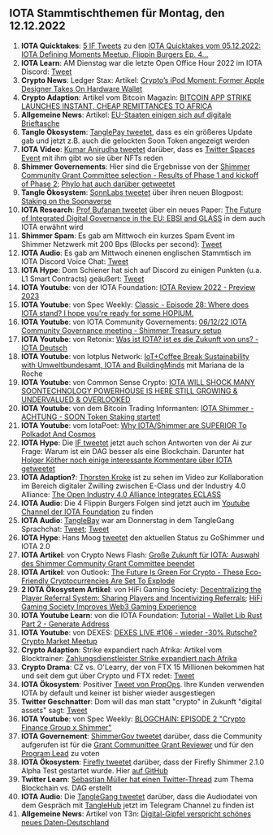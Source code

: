 ## IOTA Stammtischthemen für Montag, den 12.12.2022

1. **IOTA Quicktakes**: [5 IF Tweets](https://twitter.com/iota/status/1599705280631214081?s=20&t=m1JaCgvLmffFR6cb4WZ7zA) zu den [IOTA Quicktakes vom 05.12.2022: IOTA Defining Moments Meetup, Flippin Burgers Ep. 4...](https://www.youtube.com/watch?v=bvP5gDyEbes)
2. **IOTA Learn**: AM Dienstag war die letzte Open Office Hour 2022 im IOTA Discord: [Tweet](https://twitter.com/shimmernet/status/1599810841842536454?s=20&t=m1JaCgvLmffFR6cb4WZ7zA)
3. **Crypto News**: Ledger Stax: Artikel: [Crypto’s iPod Moment: Former Apple Designer Takes On Hardware Wallet](https://www.forbes.com/sites/ninabambysheva/2022/12/06/cryptos-ipod-moment-former-apple-designer-takes-on-hardware-wallet/?sh=49abc2a38f4e)
4. **Crypto Adaption**: Artikel vom Bitcoin Magazin: [BITCOIN APP STRIKE LAUNCHES INSTANT, CHEAP REMITTANCES TO AFRICA](https://bitcoinmagazine.com/business/strike-launches-instant-african-remittances)
5. **Allgemeine News**: Artikel: [EU-Staaten einigen sich auf digitale Brieftasche](https://www.golem.de/news/elektronische-identitaet-eu-staaten-einigen-sich-auf-digitale-brieftasche-2212-170298.html)
6. **Tangle Ökosystem**: [TanglePay tweetet](https://twitter.com/tanglepaycom/status/1600681434569936898?s=20&t=RhiRD0_gnFsAeBl2UF8YJA), dass es ein größeres Update gab und jetzt z.B. auch die gelockten Soon Token angezeigt werden
7. **IOTA Video**: [Kumar Anirudha tweetet](https://twitter.com/kranirudha/status/1600752915790323713?s=20&t=RhiRD0_gnFsAeBl2UF8YJA) darüber, dass es [Twitter Spaces Event](https://twitter.com/nftonfandora/status/1599685739763372039?s=20&t=RhiRD0_gnFsAeBl2UF8YJA) mit ihm gibt wo sie über NFTs reden
8. **Shimmer Governements**: Hier sind die Ergebnisse von der [Shimmer Community Grant Committee selection - Results of Phase 1 and kickoff of Phase 2](https://govern.iota.org/t/shimmer-community-grant-committee-selection-results-of-phase-1-and-kickoff-of-phase-2/1543); [Phylo hat auch darüber getweetet](https://twitter.com/PhyloIota/status/1600745300817477632?s=20&t=RhiRD0_gnFsAeBl2UF8YJA)
9. **Tangle Ökosystem**: [SonnLabs tweetet](https://twitter.com/soon_labs/status/1600728959846469632?s=20&t=RhiRD0_gnFsAeBl2UF8YJA) über ihren neuen Blogpost: [Staking on the Soonaverse](https://soonlabs.medium.com/staking-on-the-soonaverse-1404f24a978f)
10. **IOTA Research**: [Prof Bufanan tweetet](https://twitter.com/billatnapier/status/1600499501571182592?s=20&t=RhiRD0_gnFsAeBl2UF8YJA) über ein neues Paper: [The Future of Integrated Digital Governance in the EU: EBSI and GLASS](https://arxiv.org/abs/2212.03218) in dem auch IOTA erwähnt wird
11. **Shimmer Spam**: Es gab am Mittwoch ein kurzes Spam Event im Shimmer Netzwerk mit 200 Bps (Blocks per second): [Tweet](https://twitter.com/Vrom14286662/status/1600559757244653571?s=20&t=RhiRD0_gnFsAeBl2UF8YJA)
12. **IOTA Audio**: Es gab am Mittwoch einenen englischen Stammtisch im IOTA Discord Voice Chat: [Tweet](https://twitter.com/Deep_Sea_Iotan/status/1599793675261054976?s=20&t=RhiRD0_gnFsAeBl2UF8YJA)
13. **IOTA Hype**: Dom Schiener hat sich auf Discord zu einigen Punkten (u.a. L1 Smart Contracts) geäußert: [Tweet](https://twitter.com/Vrom14286662/status/1600486908445990913?s=20&t=RhiRD0_gnFsAeBl2UF8YJA)
14. **IOTA Youtube**: von der IOTA Foundation: [IOTA Review 2022 - Preview 2023](https://www.youtube.com/watch?v=n2vBD-oFgYg)
15. **IOTA Youtube**: von Spec Weekly: [Classic - Episode 28: Where does IOTA stand? I hope you're ready for some HOPIUM.](https://www.youtube.com/watch?v=8pdDnjXkL8o&t=37s)
16. **IOTA Youtube**: von IOTA Community Governements: [06/12/22 IOTA Community Governance meeting - Shimmer Treasury setup](https://www.youtube.com/watch?v=IsfmUhYS1Kk&t=6s)
17. **IOTA Youtube**: von Retonix: [Was ist IOTA? ist es die Zukunft von uns? - IOTA Deutsch](https://www.youtube.com/watch?v=sXbqCwCsiSk)
18. **IOTA Youtube**: von Iotplus Network: [IoT+Coffee Break Sustainability with Umweltbundesamt, IOTA and BuildingMinds](https://www.youtube.com/watch?v=-mXuj8BPIFw&t=2778s) mit Mariana de la Roche
19. **IOTA Youtube**: von Common Sense Crypto: [IOTA WILL SHOCK MANY SOONTECHNOLOGY POWERHOUSE IS HERE STILL GROWING & UNDERVALUED & OVERLOOKED](https://www.youtube.com/watch?v=VpNw5Aftwzw)
20. **IOTA Youtube**: von dem Bitcoin Trading Informanten: [IOTA Shimmer - ACHTUNG - SOON Token Staking startet!](https://www.youtube.com/watch?v=7FNwF5FdGQA&t=85s)
22. **IOTA Youtube**: vom IotaPoet: [Why IOTA/Shimmer are SUPERIOR To Polkadot And Cosmos](https://www.youtube.com/watch?v=hVU0IjLYwXs&t=327s)
21. **IOTA Hype**: Die [IF tweetet](https://twitter.com/iota/status/1600762118734757889?s=20&t=c_j-ydBKs_LmRopkQ7ahLw) jetzt auch schon Antworten von der Ai zur Frage: Warum ist ein DAG besser als eine Blockchain. Darunter hat [Holger Köther noch einige interessante Kommentare über IOTA getweetet](https://twitter.com/HolgerKoether/status/1600802706901585924?s=20&t=KdNRb4wuXyRRf3_ZHUz82w)
22. **IOTA Adaption?**: [Thorsten Kroke](https://twitter.com/KrokeThorsten) ist zu sehen im Video zur Kollaboration im Bereich digitaler Zwilling zwischen E-Class und der Industry 4.0 Alliance: [The Open Industry 4.0 Alliance Integrates ECLASS](https://www.mvpromedia.com/the-open-industry-4-0-alliance-integrates-eclass/)
23. **IOTA Audio**: Die 4 Flippin Burgers Folgen sind jetzt auch im [Youtube Channel der IOTA Foundation](https://www.youtube.com/@iotafoundation/videos) zu finden
24. **IOTA Audio**: [TangleBay](https://twitter.com/tanglebay) war am Donnerstag in dem TangleGang Sprachchat: [Tweet](https://twitter.com/GangTangleTalk/status/1600884140269879297?s=20&t=IMy7ruxsLhYzm0KhwCC_oA); [Tweet](https://twitter.com/GangTangleTalk/status/1601133048288141312?s=20&t=oxdxb_Iqe7zrIU2OJQ7TDg)
25. **IOTA Hype**: Hans Moog [tweetet](https://twitter.com/hus_qy/status/1601011662760579072?s=20&t=yNNUMFLDQwUsghlzCQduZg) den aktuellen Status zu GoShimmer und IOTA 2.0
26. **IOTA Artikel**: von Crypto News Flash: [Große Zukunft für IOTA: Auswahl des Shimmer Community Grant Committee beendet](https://www.crypto-news-flash.com/de/grosse-zukunft-fuer-iota-wahl-des-shimmer-community-grant-committee-beendet/)
27. **IOTA Artikel**: von Outlook: [The Future Is Green For Crypto - These Eco-Friendly Cryptocurrencies Are Set To Explode](https://www.outlookindia.com/outlook-spotlight/the-future-is-green-for-crypto-these-eco-friendly-cryptocurrencies-are-set-to-explode-news-243381)
28. **2 IOTA Ökosystem Artikel**: von HiFi Gaming Society: [Decentralizing the Player Referral System: Sharing Players and Incentivizing Referrals](https://hifigamingsociety.medium.com/decentralizing-the-player-referral-system-sharing-players-and-incentivizing-referrals-42f4dbfe50b5); [HiFi Gaming Society Improves Web3 Gaming Experience](https://hifigamingsociety.medium.com/hifi-gaming-society-improves-web3-gaming-experience-99882c1f376e)
29. **IOTA Youtube Learn**: von die IOTA Foundation: [Tutorial - Wallet Lib Rust Part 2 - Generate Address](https://www.youtube.com/watch?v=sxBn3yxku0k)
30. **IOTA Youtube**: von DEXES: [DEXES LIVE #106 - wieder -30% Rutsche? Crypto Market Meetup](https://www.youtube.com/watch?v=qmBCQ0VwEf4)
31. **Crypto Adaption**: Strike expandiert nach Afrika: Artikel vom Blocktrainer: [Zahlungsdienstleister Strike expandiert nach Afrika](https://www.blocktrainer.de/strike-expandiert-nach-afrika/)
32. **Crypto Drama**: CZ vs. O'Learry, der von FTX 15 Millionen bekommen hat und seit dem gut über Crypto und FTX redet: [Tweet](https://twitter.com/cz_binance/status/1601140809491185664?s=20&t=yNNUMFLDQwUsghlzCQduZg)
33. **IOTA Ökosystem**: Positiver [Tweet von PropOps](https://twitter.com/propops_cloud/status/1601103607759183874?s=20&t=oxdxb_Iqe7zrIU2OJQ7TDg). Ihre Kunden verwenden IOTA by default und keiner ist bisher wieder ausgestiegen
34. **Twitter Geschnatter**: Dom will das man statt "crypto" in Zukunft "digital assets" sagt: [Tweet](https://twitter.com/DomSchiener/status/1601126253331120129?s=20&t=MbtmCZVAwhq_LvQP74uSQw)
35. **IOTA Youtube**: von Spec Weekly: [BLOGCHAIN: EPISODE 2 "Crypto Finance Group x Shimmer"](https://www.youtube.com/watch?v=w8m5KSE4XFs&feature=youtu.be)
36. **IOTA Governement**: [ShimmerGov tweetet](https://twitter.com/ShimmerGov/status/1601216557929365505?s=20&t=8B2EZhBngsAUZP4J51rNkw) darüber, dass die Community aufgerufen ist für die [Grant Communittee Grant Reviewer](https://govern.iota.org/t/sgp-0002-shimmer-community-grant-committee-grant-reviewer-selection/1546) und für den [Program Lead](https://govern.iota.org/t/sgp-0001-shimmer-community-grant-committee-lead-selection/1544) zu voten
37. **IOTA Ökosystem**: [Firefly tweetet](https://twitter.com/fireflywallet/status/1601204046966054912?s=20&t=XmehE2xG53Ijie__Gp3soA) darüber, dass der Firefly Shimmer 2.1.0 Alpha Test gestartet wurde. Hier [auf GitHub](https://github.com/iotaledger/firefly/releases/tag/desktop-2.1.0-alpha-1)
38. **Twitter Learn**: [Sebastian Müller hat einen Twitter-Thread](https://twitter.com/NaitsabesMue/status/1601212670782210048?s=20&t=XmehE2xG53Ijie__Gp3soA) zum Thema Blockchain vs. DAG erstellt
39. **IOTA Audio**: Die [TangleGang tweetet](https://twitter.com/GangTangleTalk/status/1601224204992462848?s=20&t=8B2EZhBngsAUZP4J51rNkw) darüber, dass die Audiodatei von dem Gespräch mit [TangleHub](https://twitter.com/Tanglehub_eu) jetzt im Telegram Channel zu finden ist
40. **Allgemeine News**: Artikel von T3n: [Digital-Gipfel verspricht schönes neues Daten-Deutschland](https://t3n.de/news/digitalgipfel-verspricht-schoenes-neues-daten-deutschland-1520013/)



